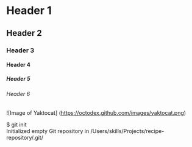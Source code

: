 # Header 1
## Header 2
### Header 3
#### Header 4
##### Header 5
###### Header 6


![Image of Yaktocat] (https://octodex.github.com/images/yaktocat.png)


$ git init   
Initialized empty Git repository in /Users/skills/Projects/recipe-repository/.git/
